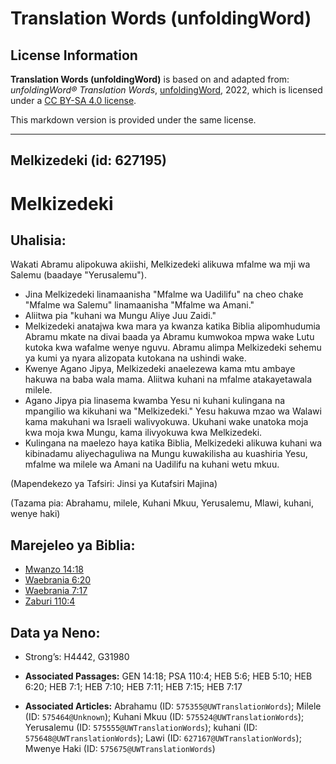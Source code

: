 # Translation Words (unfoldingWord)

## License Information

**Translation Words (unfoldingWord)** is based on and adapted from: _unfoldingWord® Translation Words_, [unfoldingWord](https://unfoldingword.org/utw), 2022, which is licensed under a [CC BY-SA 4.0 license](https://creativecommons.org/licenses/by-sa/4.0/legalcode.en).

This markdown version is provided under the same license.



--------------------------------

## Melkizedeki (id: 627195)

Melkizedeki
===========

Uhalisia:
---------

Wakati Abramu alipokuwa akiishi, Melkizedeki alikuwa mfalme wa mji wa Salemu (baadaye "Yerusalemu").

* Jina Melkizedeki linamaanisha "Mfalme wa Uadilifu" na cheo chake "Mfalme wa Salemu" linamaanisha "Mfalme wa Amani."
* Aliitwa pia "kuhani wa Mungu Aliye Juu Zaidi."
* Melkizedeki anatajwa kwa mara ya kwanza katika Biblia alipomhudumia Abramu mkate na divai baada ya Abramu kumwokoa mpwa wake Lutu kutoka kwa wafalme wenye nguvu. Abramu alimpa Melkizedeki sehemu ya kumi ya nyara alizopata kutokana na ushindi wake.
* Kwenye Agano Jipya, Melkizedeki anaelezewa kama mtu ambaye hakuwa na baba wala mama. Aliitwa kuhani na mfalme atakayetawala milele.
* Agano Jipya pia linasema kwamba Yesu ni kuhani kulingana na mpangilio wa kikuhani wa "Melkizedeki." Yesu hakuwa mzao wa Walawi kama makuhani wa Israeli walivyokuwa. Ukuhani wake unatoka moja kwa moja kwa Mungu, kama ilivyokuwa kwa Melkizedeki.
* Kulingana na maelezo haya katika Biblia, Melkizedeki alikuwa kuhani wa kibinadamu aliyechaguliwa na Mungu kuwakilisha au kuashiria Yesu, mfalme wa milele wa Amani na Uadilifu na kuhani wetu mkuu.

(Mapendekezo ya Tafsiri: Jinsi ya Kutafsiri Majina)

(Tazama pia: Abrahamu, milele, Kuhani Mkuu, Yerusalemu, Mlawi, kuhani, wenye haki)

Marejeleo ya Biblia:
--------------------

* [Mwanzo 14:18](https://ref.ly/Gen14:18)
* [Waebrania 6:20](https://ref.ly/Heb6:20)
* [Waebrania 7:17](https://ref.ly/Heb7:17)
* [Zaburi 110:4](https://ref.ly/Ps110:4)

Data ya Neno:
-------------

* Strong’s: H4442, G31980

* **Associated Passages:** GEN 14:18; PSA 110:4; HEB 5:6; HEB 5:10; HEB 6:20; HEB 7:1; HEB 7:10; HEB 7:11; HEB 7:15; HEB 7:17
* **Associated Articles:** Abrahamu (ID: `575355@UWTranslationWords`); Milele (ID: `575464@Unknown`); Kuhani Mkuu (ID: `575524@UWTranslationWords`); Yerusalemu (ID: `575555@UWTranslationWords`); kuhani (ID: `575648@UWTranslationWords`); Lawi (ID: `627167@UWTranslationWords`); Mwenye Haki (ID: `575675@UWTranslationWords`)

